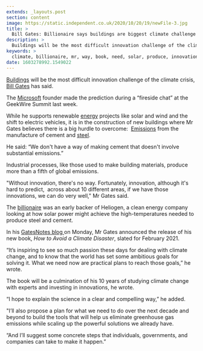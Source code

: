 ```yaml
--- 
extends: _layouts.post 
section: content 
image: https://static.independent.co.uk/2020/10/20/19/newFile-3.jpg 
title: > 
  Bill Gates: Billionaire says buildings are biggest climate challenge as he prepares to release book on crisis 
description: > 
  Buildings will be the most difficult innovation challenge of the climate crisis, Bill Gates has said.The Microsoft founder made the prediction during a “fireside chat” at the GeekWire Summit last week.Fortunately, innovation, although it's hard to predict, across about 10 different areas, if we have those innovations, we can do very well," Mr Gates said.In his GatesNotes blog on Monday, Mr Gates announced the release of his new book, How to Avoid a Climate Disaster, slated for February 2021.The book will be a culmination of his 10 years of studying climate change with experts and investing in innovations, he wrote. 
keywords: > 
  climate, billionaire, mr, way, book, need, solar, produce, innovations, gates, prepares, buildings, release, crisis, bill, innovation, saidthe, challenge 
date: 1603278992.1549022 
--- 
```

<div><p class="sc-pHJJA iocNwz above-article-prompt-donations"></p><p><a href="/topic/buildings">Buildings</a> will be the most difficult innovation challenge of the climate crisis, <a href="/topic/bill-gates">Bill Gates</a> has said.</p><p>The <a href="/topic/microsoft">Microsoft</a> founder made the prediction during a &#8220;fireside chat&#8221; at the GeekWire Summit last week. </p><p></p><p>While he supports renewable <a href="/topic/energy">energy</a> projects like solar and wind and the shift to electric vehicles, it is in the construction of new buildings where Mr Gates believes there is a big hurdle to overcome: &#160;<a href="/topic/emissions">Emissions</a> from the manufacture of cement and <a href="/topic/steel">steel</a>.</p><p id="article-im-prompt"></p><p>He said: &#8220;We don't&#160;have a way of making cement&#160;that doesn't involve substantial emissions.&#8221;</p><p></p><p>Industrial processes, like those used to make building materials, produce more than a fifth of global emissions.&#160;</p><p></p><p>"Without innovation, there's no way. Fortunately, innovation, although it's hard to predict, &#160;across about 10 different areas, if we have those innovations, we can do very well," Mr Gates said.</p><p>The <a href="/topic/billionaire">billionaire</a> was an early backer of Heliogen, a clean energy company looking at how solar power might achieve the high-temperatures needed to produce steel and cement.</p><p id="taboola-carousel-thumbnails"></p><p>In his <a rel="nofollow" href="%5B%7B%22type%22:%22markup%22,%22data%22:%7B%22markup%22:%22https://www.gatesnotes.com/How-to-Avoid-a-Climate-Disaster?WT.mc_id=20201019100000_HTAACD_BG-TW_&amp;WT.tsrc=BGTW%22%7D,%22id%22:%22kq0t56j8%22,%22editorState%22:%7B%22setSelectionPosition%22:null%7D%7D%5D">GatesNotes blog </a>on Monday, Mr Gates announced the release of his new book, <i>How to Avoid a Climate Disaster</i>, slated for February 2021.</p><p>&#8220;It&#8217;s inspiring to see so much passion these days for dealing with climate change, and to know that the world has set some ambitious goals for solving it. What we need now are practical plans to reach those goals,&#8221; he wrote. </p><p>The book will be a culmination of his 10 years of studying climate change with experts and investing in innovations, he wrote.</p><p>&#8220;I hope to explain the science in a clear and compelling way,&#8221; he added.</p><p>"I&#8217;ll also propose a plan for what we need to do over the next decade and beyond to build the tools that will help us eliminate greenhouse gas emissions while scaling up the powerful solutions we already have.</p><p></p><p>&#8220;And I&#8217;ll suggest some concrete steps that individuals, governments, and companies can take to make it happen.&#8221;</p><p class="sc-ptCms fzKffT"></p></div>
